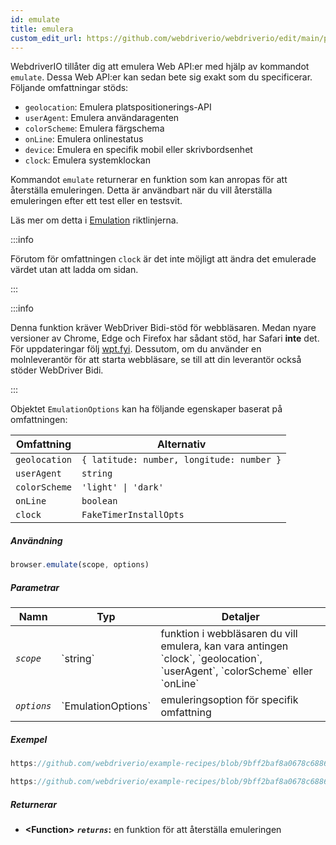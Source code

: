 ```yaml
---
id: emulate
title: emulera
custom_edit_url: https://github.com/webdriverio/webdriverio/edit/main/packages/webdriverio/src/commands/browser/emulate.ts
---
```


WebdriverIO tillåter dig att emulera Web API:er med hjälp av kommandot `emulate`. Dessa Web API:er kan sedan
bete sig exakt som du specificerar. Följande omfattningar stöds:

- `geolocation`: Emulera platspositionerings-API
- `userAgent`: Emulera användaragenten
- `colorScheme`: Emulera färgschema
- `onLine`: Emulera onlinestatus
- `device`: Emulera en specifik mobil eller skrivbordsenhet
- `clock`: Emulera systemklockan

Kommandot `emulate` returnerar en funktion som kan anropas för att återställa emuleringen. Detta är användbart
när du vill återställa emuleringen efter ett test eller en testsvit.

Läs mer om detta i [Emulation](/docs/emulation) riktlinjerna.

:::info

Förutom för omfattningen `clock` är det inte möjligt att ändra det emulerade värdet utan att ladda om sidan.

:::

:::info

Denna funktion kräver WebDriver Bidi-stöd för webbläsaren. Medan nyare versioner av Chrome, Edge
och Firefox har sådant stöd, har Safari __inte__ det. För uppdateringar följ [wpt.fyi](https://wpt.fyi/results/webdriver/tests/bidi/script/add_preload_script/add_preload_script.py?label=experimental&label=master&aligned).
Dessutom, om du använder en molnleverantör för att starta webbläsare, se till att din leverantör också stöder WebDriver Bidi.

:::

Objektet `EmulationOptions` kan ha följande egenskaper baserat på omfattningen:

| Omfattning    | Alternativ                                       |
|---------------|--------------------------------------------------|
| `geolocation` | `{ latitude: number, longitude: number }`        |
| `userAgent`   | `string`                                         |
| `colorScheme` | `'light' \| 'dark'`                              |
| `onLine`      | `boolean`                                        |
| `clock`       | `FakeTimerInstallOpts`                           |

##### Användning

```js
browser.emulate(scope, options)
```

##### Parametrar

<table>
  <thead>
    <tr>
      <th>Namn</th><th>Typ</th><th>Detaljer</th>
    </tr>
  </thead>
  <tbody>
    <tr>
      <td><code><var>scope</var></code></td>
      <td>`string`</td>
      <td>funktion i webbläsaren du vill emulera, kan vara antingen `clock`, `geolocation`, `userAgent`, `colorScheme` eller `onLine`</td>
    </tr>
    <tr>
      <td><code><var>options</var></code></td>
      <td>`EmulationOptions`</td>
      <td>emuleringsoption för specifik omfattning</td>
    </tr>
  </tbody>
</table>

##### Exempel

```js reference title="example.js" useHTTPS
https://github.com/webdriverio/example-recipes/blob/9bff2baf8a0678c6886f8591d9fc8dea201895d3/emulate/example.js#L4-L18
```

```js reference title="example.js" useHTTPS
https://github.com/webdriverio/example-recipes/blob/9bff2baf8a0678c6886f8591d9fc8dea201895d3/emulate/example.js#L20-L36
```

##### Returnerar

- **&lt;Function&gt;**
            **<code><var>returns</var></code>:**   en funktion för att återställa emuleringen